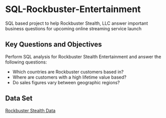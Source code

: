 # SQL-Rockbuster-Entertainment
SQL based project to help Rockbuster Stealth, LLC answer important business questions for upcoming online streaming service launch 

## Key Questions and Objectives 
Perform SQL analysis for Rockbuster Stealth Entertainment and answer the following questions: 
- Which countries are Rockbuster customers based in?
- Where are customers with a high lifetime value based?
- Do sales figures vary between geographic regions?

## Data Set 
[Rockbuster Stealth Data](http://www.postgresqltutorial.com/wp-content/uploads/2019/05/dvdrental.zip)
